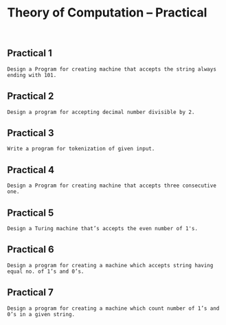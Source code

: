 <h1>Theory of Computation – Practical</h1>
<br>

## Practical 1

    Design a Program for creating machine that accepts the string always ending with 101.

## Practical 2

    Design a program for accepting decimal number divisible by 2.

## Practical 3

    Write a program for tokenization of given input.

## Practical 4

    Design a Program for creating machine that accepts three consecutive one.

## Practical 5

    Design a Turing machine that’s accepts the even number of 1's.

## Practical 6

    Design a program for creating a machine which accepts string having equal no. of 1’s and 0’s.

## Practical 7

    Design a program for creating a machine which count number of 1’s and 0’s in a given string.
